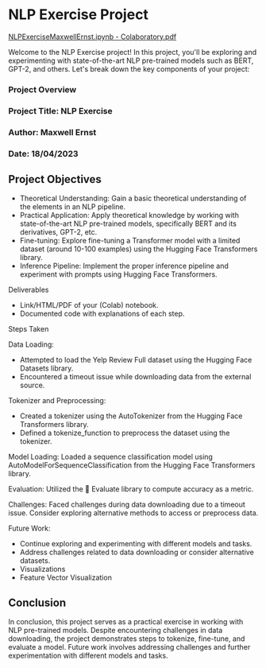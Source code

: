 # NLP Exercise Project

[NLPExerciseMaxwellErnst.ipynb - Colaboratory.pdf](https://github.com/Maxwell103/NLP-exercise/files/13658125/NLPExerciseMaxwellErnst.ipynb.-.Colaboratory.pdf)


Welcome to the NLP Exercise project! In this project, you'll be exploring and experimenting with state-of-the-art NLP pre-trained models such as BERT, GPT-2, and others. Let's break down the key components of your project:

### Project Overview
### Project Title: NLP Exercise
### Author: Maxwell Ernst
### Date: 18/04/2023

## Project Objectives

- Theoretical Understanding: Gain a basic theoretical understanding of the elements in an NLP pipeline.
- Practical Application: Apply theoretical knowledge by working with state-of-the-art NLP pre-trained models, specifically BERT and its derivatives, GPT-2, etc.
- Fine-tuning: Explore fine-tuning a Transformer model with a limited dataset (around 10-100 examples) using the Hugging Face Transformers library.
- Inference Pipeline: Implement the proper inference pipeline and experiment with prompts using Hugging Face Transformers.

Deliverables

- Link/HTML/PDF of your (Colab) notebook.
- Documented code with explanations of each step.

Steps Taken

Data Loading:

- Attempted to load the Yelp Review Full dataset using the Hugging Face Datasets library.
- Encountered a timeout issue while downloading data from the external source.

Tokenizer and Preprocessing:
- Created a tokenizer using the AutoTokenizer from the Hugging Face Transformers library.
- Defined a tokenize_function to preprocess the dataset using the tokenizer.

Model Loading:
Loaded a sequence classification model using AutoModelForSequenceClassification from the Hugging Face Transformers library.

Evaluation:
Utilized the 🤗 Evaluate library to compute accuracy as a metric.

Challenges:
Faced challenges during data downloading due to a timeout issue. Consider exploring alternative methods to access or preprocess data.

Future Work:

- Continue exploring and experimenting with different models and tasks.
- Address challenges related to data downloading or consider alternative datasets.
- Visualizations
- Feature Vector Visualization

## Conclusion
In conclusion, this project serves as a practical exercise in working with NLP pre-trained models. Despite encountering challenges in data downloading, the project demonstrates steps to tokenize, fine-tune, and evaluate a model. Future work involves addressing challenges and further experimentation with different models and tasks.
